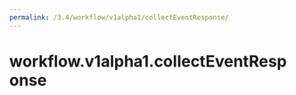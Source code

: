 ```yaml
---
permalink: /3.4/workflow/v1alpha1/collectEventResponse/
---
```


# workflow.v1alpha1.collectEventResponse

